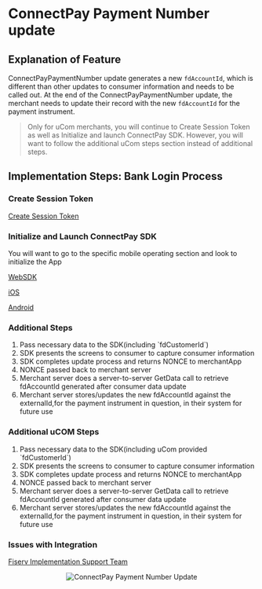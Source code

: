 # ConnectPay Payment Number update

## Explanation of Feature

ConnectPayPaymentNumber update generates a new `fdAccountId`, which is different than other updates to consumer information and needs to be called out. At the end of the ConnectPayPaymentNumber update, the merchant needs to update their record with the new `fdAccountId` for the payment instrument.

>Only for uCom merchants, you will continue to Create Session Token as well as Initialize and launch ConnectPay SDK. However, you will want to follow the additional uCom steps section instead of additional steps.


## Implementation Steps: Bank Login Process

### Create Session Token

[Create Session Token](../api/?type=post&path=/security/createsessiontoken)


### Initialize and Launch ConnectPay SDK 
You will want to go to the specific mobile operating section and look to initialize the App

[WebSDK](?path=documentation/websdk.md)

[iOS](?path=documentation/iossdk.md)

[Android](?path=documentation/androidsdk.md)


### Additional Steps
<ol>
  <li>Pass necessary data to the SDK(including `fdCustomerId`)</li>
  <li>SDK presents the screens to consumer to capture consumer information</li>
  <li>SDK completes update process and returns NONCE to merchantApp</li>
  <li>NONCE passed back to merchant server</li>
  <li>Merchant server does a server-to-server GetData call to retrieve fdAccountId generated after consumer data update</li>
  <li>Merchant server stores/updates the new fdAccountId against the externalId,for the payment instrument in question, in their system for future use</li>
</ol>

### Additional uCOM Steps
<ol>
  <li>Pass necessary data to the SDK(including uCom provided `fdCustomerId`)</li>
  <li>SDK presents the screens to consumer to capture consumer information</li>
  <li>SDK completes update process and returns NONCE to merchantApp</li>
  <li>NONCE passed back to merchant server</li>
  <li>Merchant server does a server-to-server GetData call to retrieve fdAccountId generated after consumer data update</li>
  <li>Merchant server stores/updates the new fdAccountId against the externalId,for the payment instrument in question, in their system for future use</li>
</ol>

### Issues with Integration

[Fiserv Implementation Support Team](mailto:DL-GBL-VASDelivery@fiserv.com)

<center><img src="https://raw.githubusercontent.com/Fiserv/connect-pay/develop/assets/images/Payment Number Architecture.png" alt="ConnectPay Payment Number Update" class="center"></center>
